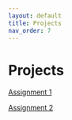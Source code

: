 ```yaml
---
layout: default
title: Projects
nav_order: 7
---
```

# Projects

[Assignment 1](../projects/CS324_P1.pdf)

[Assignment 2](../projects/CS324_P2.pdf)

